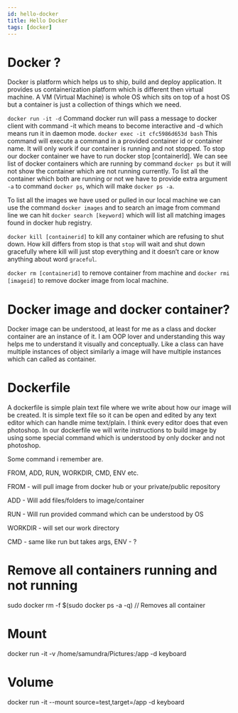 ```yaml
---
id: hello-docker
title: Hello Docker
tags: [docker]
---
```


# Docker ?

Docker is platform which helps us to ship, build and deploy application. It provides us containerization platform which is different then virtual machine. A VM (Virtual Machine) is whole OS which sits on top of a host OS but a container is just a collection of things which we need.

<!--truncate-->

`docker run -it -d` Command docker run will pass a message to docker client with command -it which means to become interactive and -d which means run it in daemon mode. `docker exec -it cfc5986d653d bash` This command will execute a command in a provided container id or container name. It will only work if our container is running and not stopped. To stop our docker container we have to run docker stop [containerId]. We can see list of docker containers which are running by command `docker ps` but it will not show the container which are not running currently. To list all the container which both are running or not we have to provide extra argument `-a` to command `docker ps`, which will make `docker ps -a`.

To list all the images we have used or pulled in our local machine we can use the command `docker images` and to search an image from command line we can hit `docker search [keyword]` which will list all matching images found in docker hub registry.

`docker kill [containerid]` to kill any container which are refusing to shut down. How kill differs from stop is that `stop` will wait and shut down gracefully where kill will just stop everything and it doesn’t care or know anything about word `graceful`.

`docker rm [containerid]` to remove container from machine and `docker rmi [imageid]` to remove docker image from local machine.

# Docker image and docker container?

Docker image can be understood, at least for me as a class and docker container are an instance of it. I am OOP lover and understanding this way helps me to understand it visually and conceptually. Like a class can have multiple instances of object similarly a image will have multiple instances which can called as container.

# Dockerfile

A dockerfile is simple plain text file where we write about how our image will be created. It is simple text file so it can be open and edited by any text editor which can handle mime text/plain. I think every editor does that even photoshop. In our dockerfile we will write instructions to build image by using some special command which is understood by only docker and not photoshop.

Some command i remember are.

FROM, ADD, RUN, WORKDIR, CMD, ENV etc.

FROM - will pull image from docker hub or your private/public repository

ADD - Will add files/folders to image/container

RUN - Will run provided command which can be understood by OS

WORKDIR - will set our work directory

CMD - same like run but takes args, ENV - ?

# Remove all containers running and not running

sudo docker rm -f \$(sudo docker ps -a -q) // Removes all container

# Mount

docker run -it -v /home/samundra/Pictures:/app -d keyboard

# Volume

docker run -it --mount source=test,target=/app -d keyboard
